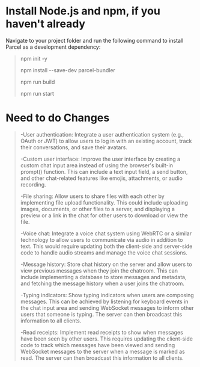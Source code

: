 # Install Node.js and npm, if you haven't already

Navigate to your project folder and run the following command to install Parcel as a development dependency:

>npm init -y
>
>npm install --save-dev parcel-bundler
>
>npm run build
>
>npm run start
>
# Need to do Changes 
> -User authentication: Integrate a user authentication system (e.g., OAuth or JWT) to allow users to log in with an existing account, track their conversations, and save their avatars.
>
> -Custom user interface: Improve the user interface by creating a custom chat input area instead of using the browser's built-in prompt() function. This can include a text input field, a send button, and other chat-related features like emojis, attachments, or audio recording.
>
> -File sharing: Allow users to share files with each other by implementing file upload functionality. This could include uploading images, documents, or other files to a server, and displaying a preview or a link in the chat for other users to download or view the file.
>
> -Voice chat: Integrate a voice chat system using WebRTC or a similar technology to allow users to communicate via audio in addition to text. This would require updating both the client-side and server-side code to handle audio streams and manage the voice chat sessions.
>
> -Message history: Store chat history on the server and allow users to view previous messages when they join the chatroom. This can include implementing a database to store messages and metadata, and fetching the message history when a user joins the chatroom.
>
> -Typing indicators: Show typing indicators when users are composing messages. This can be achieved by listening for keyboard events in the chat input area and sending WebSocket messages to inform other users that someone is typing. The server can then broadcast this information to all clients.
>
> -Read receipts: Implement read receipts to show when messages have been seen by other users. This requires updating the client-side code to track which messages have been viewed and sending WebSocket messages to the server when a message is marked as read. The server can then broadcast this information to all clients.
